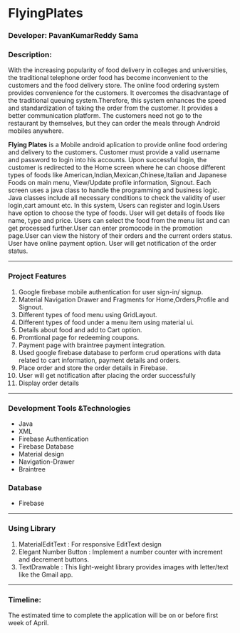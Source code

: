 # FlyingPlates

### Developer: PavanKumarReddy Sama

### Description:
With the increasing popularity of food delivery in colleges and universities, the traditional telephone order food has become inconvenient to the customers and the food delivery store. The online food ordering system provides convenience for the customers. It overcomes the disadvantage of the traditional queuing system.Therefore, this system enhances the speed and standardization of taking the order from the customer. It provides a better communication platform. The customers need not go to the restaurant by themselves, but they can order the meals through Android mobiles anywhere.

**Flying Plates** is a Mobile android aplication to provide online food ordering and delivery to the customers. Customer must provide a valid username and password to login into his accounts. Upon successful login, the customer is redirected to the Home screen where he can choose different types of foods like American,Indian,Mexican,Chinese,Italian and Japanese Foods on main menu, View/Update profile information, Signout. Each screen uses a java class to handle the programming and business logic. Java classes include all necessary conditions to check the validity of user login,cart amount etc. In this system, Users can register and login.Users have option to choose the type of foods. User will get details of foods like name, type and price. Users can select the food from the menu list and can get processed further.User can enter promocode in the promotion page.User can view the history of their orders and the current orders status. User have online payment option. User will get notification of the order status.
***
### Project Features
1. Google firebase mobile authentication for user sign-in/ signup.
2. Material Navigation Drawer and Fragments for Home,Orders,Profile and Signout.
3. Different types of food menu using GridLayout.
4. Different types of food under a menu item using material ui.
5. Details about food and add to Cart option.
6. Promtional page for redeeming coupons.
7. Payment page with braintree payment integration.
8. Used google firebase database to perform crud operations with data related to cart information, payment details and orders.
9. Place order and store the order details in Firebase.
10. User will get notification after placing the order successfully
11. Display order details
***
### Development Tools &Technologies
* Java
* XML
* Firebase Authentication
* Firebase Database
* Material design
* Navigation-Drawer
* Braintree

### Database
* Firebase
***
### Using Library
1. MaterialEditText : For responsive EditText design
2. Elegant Number Button : Implement a number counter with increment and decrement buttons.
3. TextDrawable : This light-weight library provides images with letter/text like the Gmail app.
***

### Timeline:
The estimated time to complete the application will be on or before first week of April.
